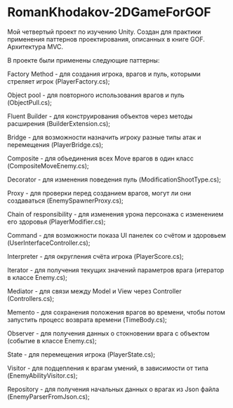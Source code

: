 # RomanKhodakov-2DGameForGOF
Мой четвертый проект по изучению Unity. Создан для практики применения паттернов проектирования, описанных в книге GOF. Архитектура MVC.

В проекте были применены следующие паттерны:

Factory Method - для создания игрока, врагов и пуль, которыми стреляет игрок (PlayerFactory.cs);

Object pool - для повторного использования врагов и пуль (ObjectPull.cs);

Fluent Builder - для конструирования объектов через методы расширения (BuilderExtension.cs);

Bridge - для возможности назначить игроку разные типы атак и перемещения (PlayerBridge.cs);

Composite - для объединения всех Move врагов в один класс (CompositeMoveEnemy.cs);

Decorator - для изменения поведения пуль (ModificationShootType.cs);

Proxy - для проверки перед созданием врагов, могут ли они создаваться (EnemySpawnerProxy.cs);

Chain of responsibility - для изменения урона персонажа с изменением его здоровья (PlayerModifier.cs);

Command - для возможности показа UI панелек со счётом и здоровьем (UserInterfaceController.cs);

Interpreter - для округления счёта игрока (PlayerScore.cs);

Iterator - для получения текущих значений параметров врага (итератор в классе Enemy.cs);

Mediator - для связи между Model и View через Controller (Controllers.cs);

Memento - для сохранения положения врагов во времени, чтобы потом запустить процесс возврата времени (TimeBody.cs);

Observer - для получения данных о стокновении врага с объектом (событие в классе Enemy.cs);

State - для перемещения игрока (PlayerState.cs);	

Visitor - для подцепления к врагам умений, в зависимости от типа (EnemyAbilityVisitor.cs);

Repository - для получения начальных данных о врагах из Json файла (EnemyParserFromJson.cs);
